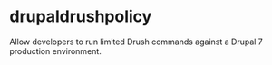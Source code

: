# drupaldrushpolicy
Allow developers to run limited Drush commands against a Drupal 7 production environment.
